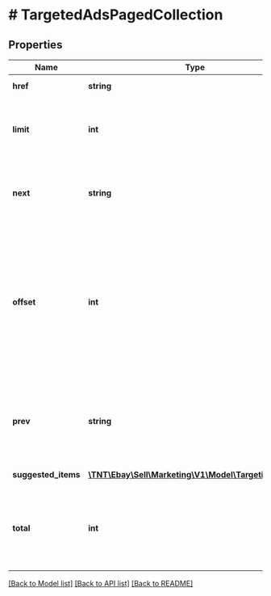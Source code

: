 # # TargetedAdsPagedCollection

## Properties

Name | Type | Description | Notes
------------ | ------------- | ------------- | -------------
**href** | **string** | The URI of the current page of results from the result set. | [optional]
**limit** | **int** | The number of items returned on a single page from the result set. This value can be set in the request with the &lt;b&gt;limit&lt;/b&gt; query parameter. | [optional]
**next** | **string** | The call URI that can be used to retrieve the next page in the result set. This value is returned only if there is an additional page of results to display from the result set. | [optional]
**offset** | **int** | The number of results skipped in the result set before listing the first returned result. This value can be set in the request with the &lt;b&gt;offset&lt;/b&gt; query parameter. &lt;p&gt;&lt;b&gt;Default:&lt;/b&gt; 0&lt;/p&gt;&lt;br&gt;&lt;span class&#x3D;\&quot;tablenote\&quot;&gt;&lt;b&gt;Note: &lt;/b&gt;The items in a paginated result set use a zero-based list, where the first item in the list has an offset of &lt;code&gt;0&lt;/code&gt;.&lt;/span&gt; | [optional]
**prev** | **string** | The call URI that can be used to retrieve the previous page in the result set. Basically, all of the request parameters will remain the same except the offset value, which will be decreased to retrieve the previous page of results. | [optional]
**suggested_items** | [**\TNT\Ebay\Sell\Marketing\V1\Model\TargetingItems[]**](TargetingItems.md) | A list of suggested items in the paginated collection. | [optional]
**total** | **int** | The total number of items retrieved in the result set.&lt;br /&gt;&lt;br /&gt;&lt;span class&#x3D;\&quot;tablenote\&quot;&gt;&lt;b&gt;Note: &lt;/b&gt;If no items are found, this field is returned with a value of &lt;code&gt;0&lt;/code&gt;.&lt;/span&gt; | [optional]

[[Back to Model list]](../../README.md#models) [[Back to API list]](../../README.md#endpoints) [[Back to README]](../../README.md)
